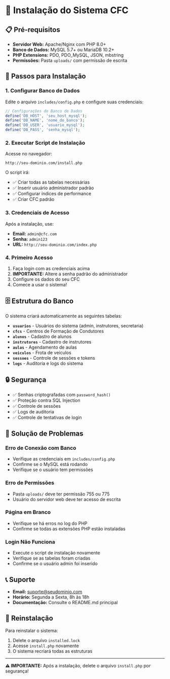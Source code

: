 # 🚀 Instalação do Sistema CFC

## 📋 Pré-requisitos

- **Servidor Web:** Apache/Nginx com PHP 8.0+
- **Banco de Dados:** MySQL 5.7+ ou MariaDB 10.2+
- **PHP Extensions:** PDO, PDO_MySQL, JSON, mbstring
- **Permissões:** Pasta `uploads/` com permissão de escrita

## 🔧 Passos para Instalação

### 1. **Configurar Banco de Dados**

Edite o arquivo `includes/config.php` e configure suas credenciais:

```php
// Configurações do Banco de Dados
define('DB_HOST', 'seu_host_mysql');
define('DB_NAME', 'nome_do_banco');
define('DB_USER', 'usuario_mysql');
define('DB_PASS', 'senha_mysql');
```

### 2. **Executar Script de Instalação**

Acesse no navegador:
```
http://seu-dominio.com/install.php
```

O script irá:
- ✅ Criar todas as tabelas necessárias
- ✅ Inserir usuário administrador padrão
- ✅ Configurar índices de performance
- ✅ Criar CFC padrão

### 3. **Credenciais de Acesso**

Após a instalação, use:

- **Email:** `admin@cfc.com`
- **Senha:** `admin123`
- **URL:** `http://seu-dominio.com/index.php`

### 4. **Primeiro Acesso**

1. Faça login com as credenciais acima
2. **IMPORTANTE:** Altere a senha padrão do administrador
3. Configure os dados do seu CFC
4. Comece a usar o sistema!

## 🗄️ Estrutura do Banco

O sistema criará automaticamente as seguintes tabelas:

- **`usuarios`** - Usuários do sistema (admin, instrutores, secretaria)
- **`cfcs`** - Centros de Formação de Condutores
- **`alunos`** - Cadastro de alunos
- **`instrutores`** - Cadastro de instrutores
- **`aulas`** - Agendamento de aulas
- **`veiculos`** - Frota de veículos
- **`sessoes`** - Controle de sessões e tokens
- **`logs`** - Auditoria e logs do sistema

## 🔒 Segurança

- ✅ Senhas criptografadas com `password_hash()`
- ✅ Proteção contra SQL Injection
- ✅ Controle de sessões
- ✅ Logs de auditoria
- ✅ Controle de tentativas de login

## 🚨 Solução de Problemas

### **Erro de Conexão com Banco**
- Verifique as credenciais em `includes/config.php`
- Confirme se o MySQL está rodando
- Verifique se o usuário tem permissões

### **Erro de Permissões**
- Pasta `uploads/` deve ter permissão 755 ou 775
- Usuário do servidor web deve ter acesso de escrita

### **Página em Branco**
- Verifique se há erros no log do PHP
- Confirme se todas as extensões PHP estão instaladas

### **Login Não Funciona**
- Execute o script de instalação novamente
- Verifique se as tabelas foram criadas
- Confirme se o usuário admin foi inserido

## 📞 Suporte

- **Email:** suporte@seudominio.com
- **Horário:** Segunda a Sexta, 8h às 18h
- **Documentação:** Consulte o README.md principal

## 🔄 Reinstalação

Para reinstalar o sistema:

1. Delete o arquivo `installed.lock`
2. Acesse `install.php` novamente
3. O sistema recriará todas as estruturas

---

**⚠️ IMPORTANTE:** Após a instalação, delete o arquivo `install.php` por segurança!
